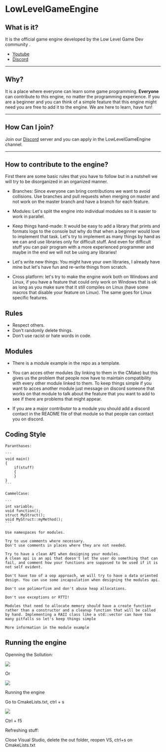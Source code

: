 # LowLevelGameEngine



## What is it?
	
It is the official game engine developed by the Low Level Game Dev community .

* [Youtube](https://www.youtube.com/channel/UChkC4u4KdnIDFh9hPqExLDg)
* [Discord](https://discord.gg/eehehsPAka)

---

## Why?

It is a place where everyone can learn some game programming. **Everyone** can contribute to this engine, no matter the programming experience. If you are a beginner and you can think of a simple feature that this engine might need you are free to add it to the engine. We are here to learn, have fun!

---

## How Can I join?

Join our [Discord](https://discord.gg/eehehsPAka) server and you can apply in the LowLevelGameEngine channel.

---

## How to contribute to the engine?

First there are some basic rules that you have to follow but in a nutshell we will try to be disorganized in an organized manner.

- Branches: Since everyone can bring contributions we want to avoid collisions. Use branches and pull requests when merging on master and not work on the master branch and have a branch for each feature. 

- Modules:  Let's split the engine into individual modules so it is easier to work in parallel.

- Keep things hand-made: It would be easy to add a library that prints and formats logs to the console but why do that when a beginner would love to implement that task. Let's try to implement as many things by hand as we can and use libraries only for difficult stuff. And even for difficult stuff you can pair program with a more experienced programmer and maybe in the end we will not be using any libraries!

- Let's write new things: You might have your own libraries, I already have mine but let's have fun and re-write things from scratch.

- Cross platform: let's try to make the engine work both on Windows and Linux, if you have a feature that could only work on Windows that is ok as long as you make sure that it still compiles on Linux (have some macros that disable your feature on Linux). The same goes for Linux specific features.

## Rules

- Respect others.
- Don't randomly delete things.
- Don't use racist or hate words in code.

## Modules

- There is a module example in the repo as a template.

- You can acces other modules (by linking to them in the CMake) but this gives us the problem that people now have to maintain compatibility with every other module linked to them. To keep things simple if you want to acces another module just message on discord someone that works on that module to talk about the feature that you want to add to see if there are problems that might appear.
 
- If you are a major contributor to a module you should add a discord contact in the README file of that module so that people can contact you on discord.

## Coding Style

	Paranthases:
	
	```
	void main()
	{
		if(stuff)
		{
		}
	}
	```
>	
	CammelCase:
	
	```
	int variable;
	void function();
	struct MyStruct();
	void MyStruct::myMethod();
	```

>
	Use namespaces for modules.

>
	Try to use comments where necessary. 
	Don't use comments in places where they are not needed. 
>
	Try to have a clean API when designing your modules. 
	A clean api is an api that doesn't let the user do something that can fail, and comment how your functions are supposed to be used if it is not self evident.
>
	Don't have too of a oop approach, we will try to have a data oriented design. You can use some incapsulation when designing the modules api.

>
	Don't use polimorfism and don't abuse heap allocations.

>
	Don't use exceptions or RTTI!

>
	Modules that need to allocate memory should have a create function rather than a constructor and a cleanup function that will be called by hand. Implementing a RAII class like a std::vector can have too many pitfalls so let's keep things simple

>
	More information in the module example



## Running the engine

Openning the Sollution: 

![](https://github.com/meemknight/photos/blob/master/llge1.gif)

Or

![](https://github.com/meemknight/photos/blob/master/llge2.gif)


Running the engine

Go to CmakeLists.txt, ctrl + s

![](https://github.com/meemknight/photos/blob/master/llge3.gif)

Ctrl + f5


Refreshing stuff:

Close Visual Studio, delete the out folder, reopen VS, ctrl+s on CmakeLists.txt


